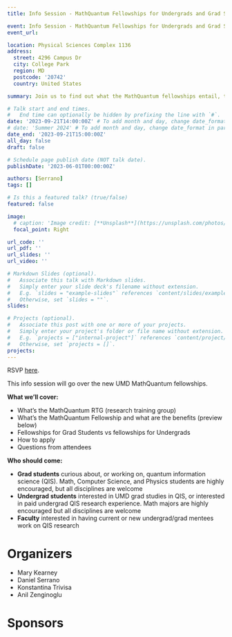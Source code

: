 ```yaml
---
title: Info Session - MathQuantum Fellowships for Undergrads and Grad Students

event: Info Session - MathQuantum Fellowships for Undergrads and Grad Students
event_url: 

location: Physical Sciences Complex 1136
address:
  street: 4296 Campus Dr
  city: College Park
  region: MD
  postcode: '20742'
  country: United States

summary: Join us to find out what the MathQuantum fellowships entail, their benefits, requirements, and application process.

# Talk start and end times.
#   End time can optionally be hidden by prefixing the line with `#`.
date: '2023-09-21T14:00:00Z' # To add month and day, change date_format in params.yaml
# date: 'Summer 2024' # To add month and day, change date_format in params.yaml
date_end: '2023-09-21T15:00:00Z'
all_day: false
draft: false

# Schedule page publish date (NOT talk date).
publishDate: '2023-06-01T00:00:00Z'

authors: [Serrano]
tags: []

# Is this a featured talk? (true/false)
featured: false

image:
  # caption: 'Image credit: [**Unsplash**](https://unsplash.com/photos/bzdhc5b3Bxs)'
  focal_point: Right

url_code: ''
url_pdf: ''
url_slides: ''
url_video: ''

# Markdown Slides (optional).
#   Associate this talk with Markdown slides.
#   Simply enter your slide deck's filename without extension.
#   E.g. `slides = "example-slides"` references `content/slides/example-slides.md`.
#   Otherwise, set `slides = ""`.
slides:

# Projects (optional).
#   Associate this post with one or more of your projects.
#   Simply enter your project's folder or file name without extension.
#   E.g. `projects = ["internal-project"]` references `content/project/deep-learning/index.md`.
#   Otherwise, set `projects = []`.
projects:
---
```


RSVP [here](https://forms.gle/jYUa1v1NPN5VPyQs5).

This info session will go over the new UMD MathQuantum fellowships.

**What we’ll cover:**
- What’s the MathQuantum RTG (research training group)
- What’s the MathQuantum Fellowship and what are the benefits (preview below)
- Fellowships for Grad Students vs fellowships for Undergrads
- How to apply
- Questions from attendees

**Who should come:**
- **Grad students** curious about, or working on, quantum information science (QIS). Math, Computer Science, and Physics students are highly encouraged, but all disciplines are welcome
- **Undergrad students** interested in UMD grad studies in QIS, or interested in paid undergrad QIS research experience. Math majors are highly encouraged but all disciplines are welcome
- **Faculty** interested in having current or new undergrad/grad mentees work on QIS research

# Organizers

- Mary Kearney
- Daniel Serrano
- Konstantina Trivisa
- Anil Zenginoglu

# Sponsors
